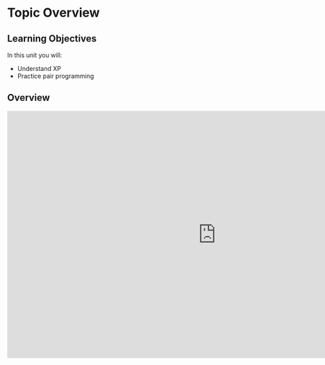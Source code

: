 # Topic Overview

## Learning Objectives

In this unit you will:

- Understand XP
- Practice pair programming

## Overview

<iframe src="https://docs.google.com/presentation/d/e/2PACX-1vSITXtJotXCYSA3pNaDDB7IbCP7AgS-QueswAxj_8d6r7kLyRzF9VtXEw8i-VlDtQ/embed?start=false&loop=false&delayms=3000" frameborder="0" width="960" height="569" allowfullscreen="true" mozallowfullscreen="true" webkitallowfullscreen="true"></iframe>
